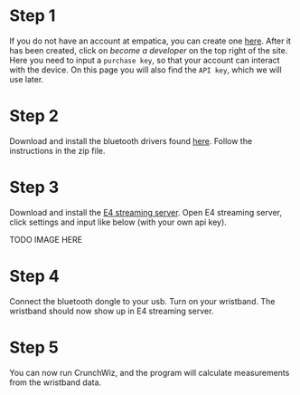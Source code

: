 # Step 1
If you do not have an account at empatica, you can create one [here](http://get.empatica.com/win/EmpaticaBLEServer.html).
After it has been created, click on *become a developer* on the top right of the site. Here you need to input a `purchase key`, 
so that your account can interact with the device. On this page you will also find the `API key`, which we will use later. 

# Step 2
Download and install the bluetooth drivers found [here](https://www.silabs.com/documents/login/software/BLED112-Signed-Win-Drv.zip).
Follow the instructions in the zip file.

# Step 3
Download and install the [E4 streaming server](http://get.empatica.com/win/EmpaticaBLEServer.html).
Open E4 streaming server, click settings and input like below (with your own api key).

TODO IMAGE HERE

# Step 4
Connect the bluetooth dongle to your usb. Turn on your wristband. The wristband should now show up in
E4 streaming server.

# Step 5
You can now run CrunchWiz, and the program will calculate measurements from the wristband data.

